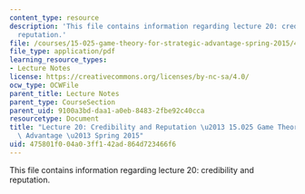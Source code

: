 ```yaml
---
content_type: resource
description: 'This file contains information regarding lecture 20: credibility and
  reputation.'
file: /courses/15-025-game-theory-for-strategic-advantage-spring-2015/475801f004a03ff142ad864d723466f6_MIT15_025S15_Lec_20.pdf
file_type: application/pdf
learning_resource_types:
- Lecture Notes
license: https://creativecommons.org/licenses/by-nc-sa/4.0/
ocw_type: OCWFile
parent_title: Lecture Notes
parent_type: CourseSection
parent_uid: 9100a3bd-daa1-a0eb-8483-2fbe92c40cca
resourcetype: Document
title: "Lecture 20: Credibility and Reputation \u2013 15.025 Game Theory for Strategic\
  \ Advantage \u2013 Spring 2015"
uid: 475801f0-04a0-3ff1-42ad-864d723466f6
---
```

This file contains information regarding lecture 20: credibility and reputation.